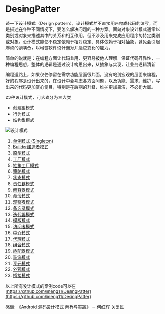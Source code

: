 # DesingPatter

谈一下设计模式（Design pattern），设计模式并不直接用来完成代码的编写，而是描述在各种不同情况下，要怎么解决问题的一种方案。面向对象设计模式通常以类别或对象来描述其中的关系和相互作用，但不涉及用来完成应用程序的特定类别或对象。设计模式能使不稳定依赖于相对稳定、具体依赖于相对抽象，避免会引起麻烦的紧耦合，以增强软件设计面对并适应变化的能力。

简单的说就是：在编程方面让代码重用、更容易被他人理解、保证代码可靠性，一种编程思想，整体的逻辑是通过设计构思出来，从抽象与实现，让业务逻辑清新

编程道路上，如果仅仅停留在需求功能层面很片面，没有站到宏观的层面来编程，好的程序是设计出来的，在设计中会考虑各方面问题，以及功能、需求、维护，写出来的代码更加赏心悦目，特别是在后期的升级，维护更加简洁，不必动大局。


23种设计模式，可大致分为三大类
* 创建型模式
* 行为模式
* 结构型模式

![设计模式](http://of6bvxslc.bkt.clouddn.com/%E8%AE%BE%E8%AE%A1%E6%A8%A1%E5%BC%8F.png)



1. [单例模式 (Singleton)](http://nenglee.com/2016/11/04/Pattern/%E5%8D%95%E4%BE%8B%E6%A8%A1%E5%BC%8F/)
2. [Builder建造者模式](http://nenglee.com/2016/11/05/Pattern/Builder%E5%BB%BA%E9%80%A0%E8%80%85%E6%A8%A1%E5%BC%8F/)
3. [原型模式](http://nenglee.com/2016/11/07/Pattern/%E5%8E%9F%E5%9E%8B%E6%A8%A1%E5%BC%8F/)
4. [工厂模式](http://nenglee.com/2016/11/08/Pattern/%E5%B7%A5%E5%8E%82%E6%A8%A1%E5%BC%8F/)
5. [抽象工厂模式](http://nenglee.com/2016/11/10/Pattern/%E6%8A%BD%E8%B1%A1%E5%B7%A5%E5%8E%82%E6%A8%A1%E5%BC%8F/)
6. [策略模式](http://nenglee.com/2016/11/15/Pattern/%E7%AD%96%E7%95%A5%E6%A8%A1%E5%BC%8F/)
7. [状态模式](http://nenglee.com/2016/11/15/Pattern/%E7%8A%B6%E6%80%81%E6%A8%A1%E5%BC%8F/)
8. [责任链模式](http://nenglee.com/2016/11/17/Pattern/%E8%B4%A3%E4%BB%BB%E9%93%BE%E6%A8%A1%E5%BC%8F/)
9. [解释器模式](http://nenglee.com/2016/12/05/Pattern/%E8%A7%A3%E9%87%8A%E5%99%A8%E6%A8%A1%E5%BC%8F/)
10. [命令模式](http://nenglee.com/2016/12/05/Pattern/%E5%91%BD%E4%BB%A4%E6%A8%A1%E5%BC%8F/)
11. [观察者模式](http://nenglee.com/2016/12/06/Pattern/%E8%A7%82%E5%AF%9F%E8%80%85%E6%A8%A1%E5%BC%8F/)
12. [备忘录模式](http://nenglee.com/2016/12/12/Pattern/%E5%A4%87%E5%BF%98%E5%BD%95%E6%A8%A1%E5%BC%8F/)
13. [迭代器模式](http://nenglee.com/2016/12/13/Pattern/%E8%BF%AD%E4%BB%A3%E5%99%A8%E6%A8%A1%E5%BC%8F/)
14. [模版模式](http://nenglee.com/2016/12/13/Pattern/%E6%A8%A1%E7%89%88%E6%A8%A1%E5%BC%8F/)
15. [访问者模式](http://nenglee.com/2016/12/14/Pattern/%E8%AE%BF%E9%97%AE%E8%80%85%E6%A8%A1%E5%BC%8F/)
16. [中介模式](http://nenglee.com/2016/12/15/Pattern/%E4%B8%AD%E4%BB%8B%E6%A8%A1%E5%BC%8F/)
17. [代理模式](http://nenglee.com/2016/12/17/Pattern/%E4%BB%A3%E7%90%86%E6%A8%A1%E5%BC%8F/)
18. [组合模式](http://nenglee.com/2016/12/17/Pattern/%E7%BB%84%E5%90%88%E6%A8%A1%E5%BC%8F/)
19. [适配器模式](http://nenglee.com/2016/12/19/Pattern/%E9%80%82%E9%85%8D%E6%A8%A1%E5%BC%8F/)
20. [装饰模式](http://nenglee.com/2016/12/20/Pattern/%E8%A3%85%E9%A5%B0%E6%A8%A1%E5%BC%8F/)
21. [亨元模式](http://nenglee.com/2016/12/21/Pattern/%E4%BA%A8%E5%85%83%E6%A8%A1%E5%BC%8F/)
22. [外观模式](http://nenglee.com/2016/12/22/Pattern/%E5%A4%96%E8%A7%82%E6%A8%A1%E5%BC%8F/)
23. [桥接模式](http://nenglee.com2016/12/23/Pattern/%E6%A1%A5%E6%8E%A5%E6%A8%A1%E5%BC%8F/)


以上所有设计模式的案例code可以在 [https://github.com/lineng11/DesingPatter](https://github.com/lineng11/DesingPatter)



感谢:
《Android 源码设计模式 解析与实践》 -- 何红辉 关爱民
